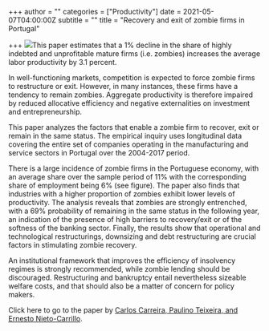 +++
author = ""
categories = ["Productivity"]
date = 2021-05-07T04:00:00Z
subtitle = ""
title = "Recovery and exit of zombie firms in Portugal"

+++
![](/v1620397377/research_report/Graph_Share_of_Zombies_qfqe1z.tiff)This paper estimates that a 1% decline in the share of highly indebted and unprofitable mature firms (i.e. zombies) increases the average labor productivity by 3.1 percent.

In well-functioning markets, competition is expected to force zombie firms to restructure or exit. However, in many instances, these firms have a tendency to remain zombies. Aggregate productivity is therefore impaired by reduced allocative efficiency and negative externalities on investment and entrepreneurship.

This paper analyzes the factors that enable a zombie firm to recover, exit or remain in the same status. The empirical inquiry uses longitudinal data covering the entire set of companies operating in the manufacturing and service sectors in Portugal over the 2004-2017 period.

There is a large incidence of zombie firms in the Portuguese economy, with an average share over the sample period of 11% with the corresponding share of employment being 6% (see figure). The paper also finds that industries with a higher proportion of zombies exhibit lower levels of productivity. The analysis reveals that zombies are strongly entrenched, with a 69% probability of remaining in the same status in the following year, an indication of the presence of high barriers to recovery/exit or of the softness of the banking sector. Finally, the results show that operational and technological restructurings, downsizing and debt restructuring are crucial factors in stimulating zombie recovery.

An institutional framework that improves the efficiency of insolvency regimes is strongly recommended, while zombie lending should be discouraged. Restructuring and bankruptcy entail nevertheless sizeable welfare costs, and that should also be a matter of concern for policy makers.

Click here to go to the paper by [Carlos Carreira, Paulino Teixeira, and Ernesto Nieto-Carrillo](https://www.springerprofessional.de/en/recovery-and-exit-of-zombie-firms-in-portugal/19065994).